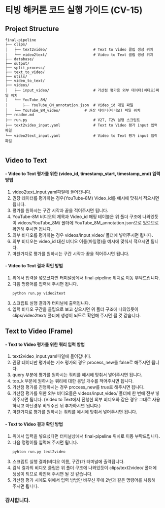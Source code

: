 # 티빙 해커톤 코드 실행 가이드 (CV-15)

## Project Structure

```
final-pipeline
├── clips/   
│   ├── text2video/                     # Text to Video 클립 생성 위치
│   └── video2text/                     # Video to Text 클립 생성 위치  
├── database/   
├── output/
├── split_process/
├── text_to_video/
├── utils/
├── video_to_text/
├── videos/
│   ├── input_video/                    # 가산점 평가용 외부 데이터(비디오)파일 위치
│   └── YouTube_8M/
│       ├── YouTube_8M_annotation.json  # Video_id 매핑 파일
│	└── YouTube_8M_video/           # 권장 데이터(비디오) 파일 위치
├── readme.md 
├── run.py                              # V2T, T2V 실행 스크립트
├── text2video_input.yaml               # Text to Video 평가 input 입력 파일 
└── video2text_input.yaml               # Video to Text 평가 input 입력 파일


```

## Video to Text

#### - Video to Text 평가를 위한 (video_id, timestamp_start, timestamp_end) 입력 방법

1. video2text_input.yaml파일에 들어갑니다.
2. 권장 데이터를 평가하는 경우(YouTube-8M) Video_id를 예시에 맞춰서 적으시면 됩니다.
3. 평가를 원하시는 구간 시작과 끝을 적어주시면 됩니다.
4. YouTube-8M 비디오의 제목과 Video_id 매핑 테이블은 위 폴더 구조에 나와있듯이
   videos/YouTube_8M/ 폴더에 YouTube_8M_annotation.json으로 있으므로 확인해 주시면 됩니다.
5. 외부 비디오를 평가하는 경우 videos/input_video/ 폴더에 넣어주시면 됩니다.
6. 외부 비디오는 video_id 대신 비디오 이름(파일명)을 예시에 맞춰서 적으시면 됩니다.
7. 마찬가지로 평가를 원하시는 구간 시작과 끝을 적어주시면 됩니다.

#### - Video to Text 결과 확인 방법

1. 위에서 입력을 넣으셨다면 터미널상에서 final-pipeline 위치로 이동 부탁드립니다.
2. 다음 명령어를 입력해 주시면 됩니다.
   ```
   python run.py video2text
   ```
3. 스크립트 실행 결과가 터미널에 출력됩니다.
4. 입력 비디오 구간을 클립으로 보고 싶으시면 위 폴더 구조에 나와있듯이
   clips/video2text/ 폴더에 생성이 되므로 확인해 주시면 될 것 같습니다.

## Text to Video (Frame)

#### - Text to Video 평가를 위한 쿼리 입력 방법

1. text2video_input.yaml파일에 들어갑니다.
2. 권장 데이터만 평가하는 기초 평가의 경우 process_new를 false로 해주시면 됩니다.
3. query 부분에 평가를 원하시는 쿼리를 예시에 맞춰서 넣어주시면 됩니다.
4. top_k 부분에 원하시는 쿼리에 대한 응답 개수를 적어주시면 됩니다.
5. 가산점 평가를 진행하시는 경우 process_new를 true로 해주시면 됩니다.
6. 가산점 평가를 위한 외부 비디오들은 videos/input_video/ 폴더에 한 번에 전부 넣어주시면 됩니다.
   (Video to Text에서 진행한 외부 비디오와 같은 경우 그대로 사용하시고 아닌경우 비워주신 뒤 추가하시면 됩니다.)
7. 마찬가지로 평가를 원하시는 쿼리를 예시에 맞춰서 넣어주시면 됩니다.

#### - Text to Video 결과 확인 방법

1. 위에서 입력을 넣으셨다면 터미널상에서 final-pipeline 위치로 이동 부탁드립니다.
2. 다음 명령어를 입력해 주시면 됩니다.
   ```
   pyhton run.py text2video
   ```
3. 스크립트 실행 결과(비디오 이름, 구간)가 터미널에 출력됩니다.
4. 검색 결과의 비디오 클립은 위 폴더 구조에 나와있듯이
   clips/text2video/ 폴더에 생성이 되므로 확인해 주시면 될 것 같습니다.
5. 가산점 평가 시에도 위에서 입력 방법만 바꾸신 후에 2번과 같은 명령어를 사용해 주시면 됩니다.

### 감사합니다.
